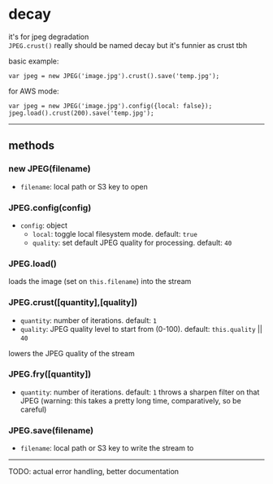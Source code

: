 # decay

it's for jpeg degradation  
`JPEG.crust()` really should be named decay but it's funnier as crust tbh

basic example:

`var jpeg = new JPEG('image.jpg').crust().save('temp.jpg');`

for AWS mode:

```
var jpeg = new JPEG('image.jpg').config({local: false});
jpeg.load().crust(200).save('temp.jpg');
```
---
## methods

### new JPEG(filename)
- `filename`: local path or S3 key to open

### JPEG.config(config)
- `config`: object
	- `local`: toggle local filesystem mode. default: `true`
	- `quality`: set default JPEG quality for processing. default: `40`

### JPEG.load()
loads the image (set on `this.filename`) into the stream

### JPEG.crust([quantity],[quality])
- `quantity`: number of iterations. default: `1`
- `quality`: JPEG quality level to start from (0-100). default: `this.quality` || `40`  

lowers the JPEG quality of the stream

### JPEG.fry([quantity])
- `quantity`: number of iterations. default: `1`
throws a sharpen filter on that JPEG
(warning: this takes a pretty long time, comparatively, so be careful)

### JPEG.save(filename)
- `filename`: local path or S3 key to write the stream to

---
TODO: actual error handling, better documentation
